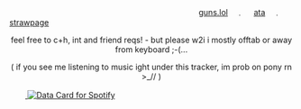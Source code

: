 　　　　　　　　　　　　　　　　　　　　　　　　[guns.lol](https://guns.lol/dkj)　﹒ 　[ata](https://nle.atabook.org)　﹒ 　[strawpage](https://1nferno.straw.page)

<p align="center">
feel free to c+h, int and friend reqs! - but please w2i i mostly offtab or away from keyboard ;-(...
</p>
<p align="center">
  ( if you see me listening to music ight under this tracker, im prob on pony rn >_// )
</p>

　　<a href="https://data-card-for-spotify.herokuapp.com/card?user_id=3166c5zzqf73uckxfe3o3ivw4lki">
  <img src="https://data-card-for-spotify.herokuapp.com/api/card?user_id=3166c5zzqf73uckxfe3o3ivw4lki" alt="Data Card for Spotify">
</a>
